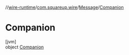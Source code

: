 //[wire-runtime](../../../../index.md)/[com.squareup.wire](../../index.md)/[Message](../index.md)/[Companion](index.md)

# Companion

[jvm]\
object [Companion](index.md)
